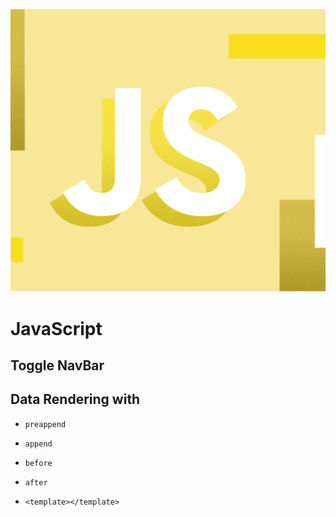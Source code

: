 ![alt img](./images/js.png)

## <h1>JavaScript</h1>

## Toggle NavBar
## Data Rendering with 
  - ```preappend```
  - ```append```
  - ```before```
  - ```after```

  - ```<template></template>```
 

